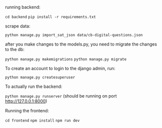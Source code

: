 running backend:

```cd backend```
```pip install -r requirements.txt```

scrape data:

```python manage.py import_sat_json data/cb-digital-questions.json```

after you make changes to the models.py, you need to migrate the changes to the db:

```python manage.py makemigrations```
```python manage.py migrate```

To create an account to login to the django admin, run:

```python manage.py createsuperuser```

To actually run the backend: 

```python manage.py runserver```
(should be running on port http://127.0.0.1:8000)



Running the frontend:

```cd frontend```
```npm install```
```npm run dev```


